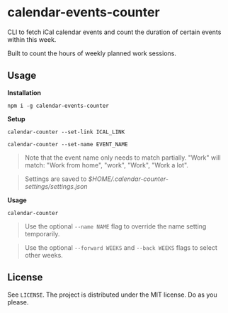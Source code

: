 # calendar-events-counter

CLI to fetch iCal calendar events and count the duration of certain events within this week.

Built to count the hours of weekly planned work sessions.

## Usage

**Installation**

`npm i -g calendar-events-counter`

**Setup**

`calendar-counter --set-link ICAL_LINK`

`calendar-counter --set-name EVENT_NAME`

> Note that the event name only needs to match partially. "Work" will match: "Work from home", "work", "Work", "Work a lot".

> Settings are saved to *$HOME/.calendar-counter-settings/settings.json*

**Usage**

`calendar-counter`

> Use the optional `--name NAME` flag to override the name setting temporarily.

> Use the optional `--forward WEEKS` and `--back WEEKS` flags to select other weeks.

## License

See `LICENSE`. The project is distributed under the MIT license. Do as you please.
